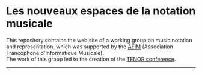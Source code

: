 # Les nouveaux espaces de la notation musicale

This repository contains the web site of a working group on music notation and representation, which was supported by the [AFIM](http://www.afim-asso.org/) (Association Francophone d'Informatique Musicale).  
The work of this group led to the creation of the [TENOR conference](https://www.tenor-conference.org/).

------
